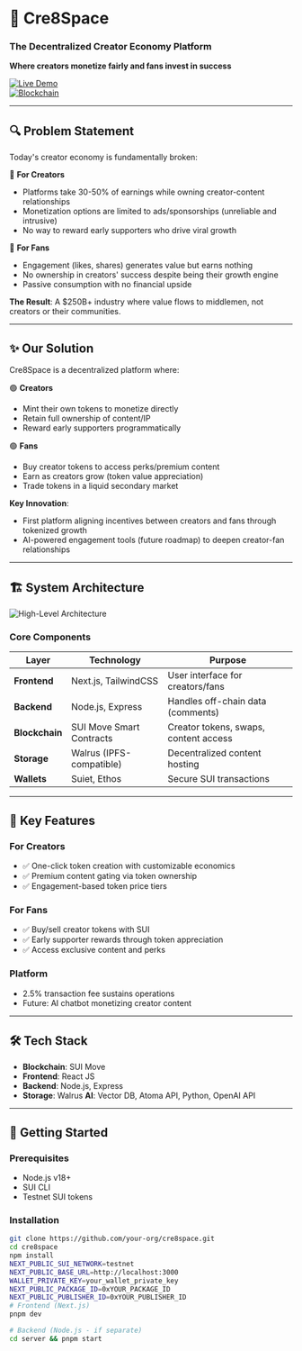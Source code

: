 # 🌟 Cre8Space  
### The Decentralized Creator Economy Platform  
**Where creators monetize fairly and fans invest in success**  

[![Live Demo](https://img.shields.io/badge/Demo-Live%20Preview-brightgreen)](https://demo.cre8space.xyz)  
[![Blockchain](https://img.shields.io/badge/Powered%20by-SUI%20Blockchain-blue)](https://sui.io)  

---

## 🔍 Problem Statement  
Today's creator economy is fundamentally broken:  

🛑 **For Creators**  
- Platforms take 30-50% of earnings while owning creator-content relationships  
- Monetization options are limited to ads/sponsorships (unreliable and intrusive)  
- No way to reward early supporters who drive viral growth  

🛑 **For Fans**  
- Engagement (likes, shares) generates value but earns nothing  
- No ownership in creators' success despite being their growth engine  
- Passive consumption with no financial upside  

**The Result**: A $250B+ industry where value flows to middlemen, not creators or their communities.  

---

## ✨ Our Solution  
Cre8Space is a decentralized platform where:  

🟢 **Creators**  
- Mint their own tokens to monetize directly  
- Retain full ownership of content/IP  
- Reward early supporters programmatically  

🟢 **Fans**  
- Buy creator tokens to access perks/premium content  
- Earn as creators grow (token value appreciation)  
- Trade tokens in a liquid secondary market  

**Key Innovation**:  
- First platform aligning incentives between creators and fans through tokenized growth  
- AI-powered engagement tools (future roadmap) to deepen creator-fan relationships  

---

## 🏗 System Architecture  
![High-Level Architecture](assets/architecture_diagram.png)  

### Core Components  
| Layer          | Technology                          | Purpose                          |
|----------------|-------------------------------------|----------------------------------|
| **Frontend**   | Next.js, TailwindCSS               | User interface for creators/fans |
| **Backend**    | Node.js, Express                   | Handles off-chain data (comments)|
| **Blockchain** | SUI Move Smart Contracts           | Creator tokens, swaps, content access |
| **Storage**    | Walrus (IPFS-compatible)           | Decentralized content hosting    |
| **Wallets**    | Suiet, Ethos                       | Secure SUI transactions          |

---

## 🚀 Key Features  
### For Creators  
- ✅ One-click token creation with customizable economics  
- ✅ Premium content gating via token ownership  
- ✅ Engagement-based token price tiers  

### For Fans  
- ✅ Buy/sell creator tokens with SUI  
- ✅ Early supporter rewards through token appreciation  
- ✅ Access exclusive content and perks  

### Platform  
- 2.5% transaction fee sustains operations  
- Future: AI chatbot monetizing creator content  

---

## 🛠 Tech Stack  
- **Blockchain**: SUI Move  
- **Frontend**: React JS  
- **Backend**: Node.js, Express  
- **Storage**: Walrus 
  **AI**: Vector DB, Atoma API, Python, OpenAI API 

---

## 🏃 Getting Started  

### Prerequisites  
- Node.js v18+  
- SUI CLI  
- Testnet SUI tokens  

### Installation  
```bash
git clone https://github.com/your-org/cre8space.git
cd cre8space
npm install
NEXT_PUBLIC_SUI_NETWORK=testnet
NEXT_PUBLIC_BASE_URL=http://localhost:3000
WALLET_PRIVATE_KEY=your_wallet_private_key
NEXT_PUBLIC_PACKAGE_ID=0xYOUR_PACKAGE_ID
NEXT_PUBLIC_PUBLISHER_ID=0xYOUR_PUBLISHER_ID
# Frontend (Next.js)
pnpm dev

# Backend (Node.js - if separate)
cd server && pnpm start
